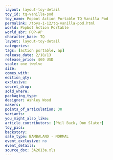 ```yaml
---
layout: layout-toy-detail 
toy_id: tq-vanilla-pod
toy_name: Popbot Action Portable TQ Vanilla Pod
permalink: /toys-1-12/tq-vanilla-pod.html
world: Popbot Action Portable
world_abr: POP-AP
character_base: TQ
layout: layout-toy-detail
categories: 
tags: [action portable, ap] 
release_date: 2/18/13
release_price: $60 USD
scale: one twelve
size: 
comes_with: 
edition_qty: 
exclusive: 
secret_drop: 
sold_where: 
packaging_type: 
designer: Ashley Wood
makers: 
points_of_articulation: 30
variants: 
you_might_also_like: 
article_contributors: [Phil Back, Don Slater]
toy_pics: 
backstory: 
sale_type: BAMBALAND - NORMAL
event_exclusive: no
event_details: 
source_doc: 3A2013a.xls
---
```

